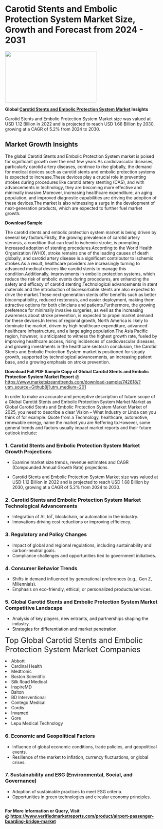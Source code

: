 <H1>Carotid Stents and Embolic Protection System Market Size, Growth and Forecast from 2024 - 2031</H1><img class="aligncenter size-medium wp-image-584254" src="https://thirdeyenews.in/wp-content/uploads/2024/09/Global-Market-Research-300x168.jpeg" alt="" width="300" height="168" /><p><strong>Global&nbsp;<a href="https://www.marketsizeandtrends.com/download-sample/742618/?utm_source=Github8j?utm_medium=201">Carotid Stents and Embolic Protection System Market</a> Insights</strong></p><p>Carotid Stents and Embolic Protection System Market size was valued at USD 1.12 Billion in 2022 and is projected to reach USD 1.68 Billion by 2030, growing at a CAGR of 5.2% from 2024 to 2030.</p><p><h2>Market Growth Insights</h2> <p>The global Carotid Stents and Embolic Protection System market is poised for significant growth over the next few years.As cardiovascular diseases, particularly carotid artery diseases, continue to rise globally, the demand for medical devices such as carotid stents and embolic protection systems is expected to increase.These devices play a crucial role in preventing strokes during procedures like carotid artery stenting (CAS), and with advancements in technology, they are becoming more effective and minimally invasive.Moreover, increasing healthcare expenditure, an aging population, and improved diagnostic capabilities are driving the adoption of these devices.The market is also witnessing a surge in the development of next-generation products, which are expected to further fuel market growth.</p> <p><strong>Download Sample</strong></p> <p>The carotid stents and embolic protection system market is being driven by several key factors.Firstly, the growing prevalence of carotid artery stenosis, a condition that can lead to ischemic stroke, is prompting increased adoption of stenting procedures.According to the World Health Organization (WHO), stroke remains one of the leading causes of death globally, and carotid artery disease is a significant contributor to ischemic strokes.As a result, healthcare providers are increasingly turning to advanced medical devices like carotid stents to manage this condition.Additionally, improvements in embolic protection systems, which reduce the risk of embolic events during procedures, are enhancing the safety and efficacy of carotid stenting.Technological advancements in stent materials and the introduction of bioresorbable stents are also expected to drive the market.These next-generation stents offer benefits such as better biocompatibility, reduced restenosis, and easier deployment, making them attractive options for both clinicians and patients.Furthermore, the growing preference for minimally invasive surgeries, as well as the increasing awareness about stroke prevention, is expected to propel market demand for these devices.In terms of regional growth, North America is likely to dominate the market, driven by high healthcare expenditure, advanced healthcare infrastructure, and a large aging population.The Asia Pacific region, however, is anticipated to witness the highest growth rate, fueled by improving healthcare access, rising incidences of cardiovascular diseases, and growing investments in the healthcare sector.In conclusion, the Carotid Stents and Embolic Protection System market is positioned for steady growth, supported by technological advancements, an increasing patient base, and a growing emphasis on stroke prevention.</p> <p><span class=""><strong>Download Full PDF Sample Copy of Global Carotid Stents and Embolic Protection System Market Report</strong> @ <a href="https://www.marketsizeandtrends.com/download-sample/742618/?utm_source=Github8j?utm_medium=201" target="_blank">https://www.marketsizeandtrends.com/download-sample/742618/?utm_source=Github8j?utm_medium=201</a></span></p><p>In order to make an accurate and perceptive description of future scope of a Global&nbsp;Carotid Stents and Embolic Protection System Market Market as Global&nbsp;Carotid Stents and Embolic Protection System Market Market of 2025, you need to describe a clear Vision &ndash; What Industry or Linda can you think of for example: Quote from a Technology, healthcare, automotive, renewable energy, name the market you are Reffering to.However, some general trends and factors usually impact market reports and their future outlook include:</p><h3>1.&nbsp;<strong>Carotid Stents and Embolic Protection System Market Growth Projections</strong></h3><ul><li>Examine market size trends, revenue estimates and CAGR (Compounded Annual Growth Rate) projections.</li><li><p>Carotid Stents and Embolic Protection System Market size was valued at USD 1.12 Billion in 2022 and is projected to reach USD 1.68 Billion by 2030, growing at a CAGR of 5.2% from 2024 to 2030.</p></li></ul><h3>2.&nbsp;<strong>Carotid Stents and Embolic Protection System Market Technological Advancements</strong></h3><ul><li>Integration of AI, IoT, blockchain, or automation in the industry.</li><li>Innovations driving cost reductions or improving efficiency.</li></ul><h3>3.&nbsp;<strong>Regulatory and Policy Changes</strong></h3><ul><li>Impact of global and regional regulations, including sustainability and carbon-neutral goals.</li><li>Compliance challenges and opportunities tied to government initiatives.</li></ul><h3>4.&nbsp;<strong>Consumer Behavior Trends</strong></h3><ul><li>Shifts in demand influenced by generational preferences (e.g., Gen Z, Millennials).</li><li>Emphasis on eco-friendly, ethical, or personalized products/services.</li></ul><h3>5.&nbsp;<strong>Global Carotid Stents and Embolic Protection System Market Competitive Landscape</strong></h3><ul><li>Analysis of key players, new entrants, and partnerships shaping the industry.</li><li>Strategies for differentiation and market penetration.</li></ul><p data-pm-slice="1 1 []"><span style="color: inherit; font-family: inherit; font-size: 25px;">Top Global Carotid Stents and Embolic Protection System Market Companies</span></p><div class="" data-test-id=""><p><li>Abbott</li><li> Cardinal Health</li><li> Medtronic</li><li> Boston Scientific</li><li> Silk Road Medical</li><li> InspireMD</li><li> Balton</li><li> BD Interventional</li><li> Contego Medical</li><li> Cordis</li><li> Invamed</li><li> Gore</li><li> Lepu Medical Technology</li></p></div><h3>6.&nbsp;<strong>Economic and Geopolitical Factors</strong></h3><ul><li>Influence of global economic conditions, trade policies, and geopolitical events.</li><li>Resilience of the market to inflation, currency fluctuations, or global crises.</li></ul><h3>7.&nbsp;<strong>Sustainability and ESG (Environmental, Social, and Governance)</strong></h3><ul><li>Adoption of sustainable practices to meet ESG criteria.</li><li>Opportunities in green technologies and circular economy principles.</li></ul><h2><strong style="font-size: 14px;">For More Information or Query, Visit @&nbsp;</strong><a style="background-color: #ffffff; font-size: 14px;" href="https://www.marketsizeandtrends.com/report/carotid-stents-and-embolic-protection-system-market/" target="_blank">https://www.verifiedmarketreports.com/product/airport-passenger-boarding-bridge-market</a></h2>